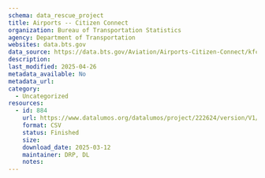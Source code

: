 ```yaml
---
schema: data_rescue_project 
title: Airports -- Citizen Connect
organization: Bureau of Transportation Statistics
agency: Department of Transportation
websites: data.bts.gov
data_source: https://data.bts.gov/Aviation/Airports-Citizen-Connect/kfcv-nyy3/about_data
description: 
last_modified: 2025-04-26
metadata_available: No
metadata_url: 
category:
  - Uncategorized
resources:
  - id: 884
    url: https://www.datalumos.org/datalumos/project/222624/version/V1/view
    format: CSV
    status: Finished
    size: 
    download_date: 2025-03-12
    maintainer: DRP, DL
    notes: 
---
```

